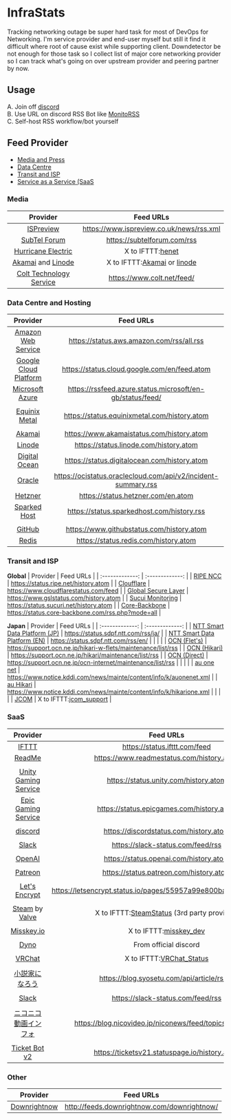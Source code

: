 # InfraStats
Tracking networking outage be super hard task for most of DevOps for Networking.
I'm service provider and end-user myself but still it find it difficult where root of cause exist while supporting client.
Downdetector be not enough for those task so I collect list of major core networking provider so I can track what's going on over upstream provider and peering partner by now.

## Usage
 A. Join off [discord](https://discord.gg/8tdcHxzmBT)  
 B. Use URL on discord RSS Bot like [MonitoRSS](https://monitorss.xyz/)  
 C. Self-host RSS workflow/bot yourself

## Feed Provider
- [Media and Press](#media)
- [Data Centre](#data-centre-and-hosting)
- [Transit and ISP](#transit-and-isp)
- [Service as a Service (SaaS](#saas)

### Media
| Provider | Feed URLs |
| :-------------: | :-------------: |
| [ISPreview](https://www.ispreview.co.uk/) | https://www.ispreview.co.uk/news/rss.xml |
| [SubTel Forum](https://subtelforum.com/) | https://subtelforum.com/rss |
| [Hurricane Electric](http://he.net/) | X to IFTTT:[henet](https://x.com/henet) |
| [Akamai](https://www.akamai.com/) and [Linode](https://www.linode.com/) | X to IFTTT:[Akamai](https://x.com/Akamai) or [linode](https://x.com/linode) |
| [Colt Technology Service](https://www.colt.net/) | https://www.colt.net/feed/ |

### Data Centre and Hosting
| Provider | Feed URLs |
| :-------------: | :-------------: |
| [Amazon Web Service](https://aws.amazon.com/) | https://status.aws.amazon.com/rss/all.rss |
| [Google Cloud Platform](https://cloud.google.com/) | https://status.cloud.google.com/en/feed.atom |
| [Microsoft Azure](https://azure.microsoft/) | https://rssfeed.azure.status.microsoft/en-gb/status/feed/ |
|  |  |
| [Equinix Metal](https://equinix.com/) | https://status.equinixmetal.com/history.atom |
|  |  |
| [Akamai](https://www.akamai.com/) | https://www.akamaistatus.com/history.atom |
| [Linode](https://www.linode.com/) | https://status.linode.com/history.atom |
| [Digital Ocean](https://digitalocean.com/) | https://status.digitalocean.com/history.atom |
| [Oracle](https://www.oracle.com/) | https://ocistatus.oraclecloud.com/api/v2/incident-summary.rss |
| [Hetzner](https://www.hetzner.com/) | https://status.hetzner.com/en.atom |
| [Sparked Host](https://sparkedhost.com/) | https://status.sparkedhost.com/history.rss |
|  |  |
| [GitHub](https://www.github.com/) | https://www.githubstatus.com/history.atom |
| [Redis](https://redis.com/) | https://status.redis.com/history.atom |


### Transit and ISP
**Global**
| Provider | Feed URLs |
| :-------------: | :-------------: |
| [RIPE NCC](https://ripe.net/) | https://status.ripe.net/history.atom |
| [Cloufflare](https://www.cloudflare.com/) | https://www.cloudflarestatus.com/feed |
| [Global Secure Layer](https://globalsecurelayer.com/) | https://www.gslstatus.com/history.atom |
| [Sucui Monitoring](https://sucuri.net/) | https://status.sucuri.net/history.atom |
| [Core-Backbone](https://core-backbone.com/) | https://status.core-backbone.com/rss.php?mode=all |

**Japan**
| Provider | Feed URLs |
| :-------------: | :-------------: |
| [NTT Smart Data Platform (JP)](https://sdpf.ntt.com/) | https://status.sdpf.ntt.com/rss/ja/ |
| [NTT Smart Data Platform (EN)](https://sdpf.ntt.com/) | https://status.sdpf.ntt.com/rss/en/ |
|  |  |
| [OCN (Flet's)](https://ocn.ne.jp/) | https://support.ocn.ne.jp/hikari-w-flets/maintenance/list/rss |
| [OCN (Hikari)](https://ocn.ne.jp/) | https://support.ocn.ne.jp/hikari/maintenance/list/rss |
| [OCN (Direct)](https://ocn.ne.jp/) | https://support.ocn.ne.jp/ocn-internet/maintenance/list/rss |
|  |  |
| [au one net](https://www.au.com/) | https://www.notice.kddi.com/news/mainte/content/info/k/auonenet.xml |
| [au Hikari](https://www.au.com/) | https://www.notice.kddi.com/news/mainte/content/info/k/hikarione.xml |
|  |  |
| [JCOM](https://www.jcom.co.jp/) | X to IFTTT:[jcom_support](https://x.com/jcom_support) |


### SaaS
| Provider | Feed URLs |
| :-------------: | :-------------: |
| [IFTTT](https://ifttt.com/) | https://status.ifttt.com/feed |
| [ReadMe](https://readme.com/) | https://www.readmestatus.com/history.atom |
|  |  |
| [Unity Gaming Service](https://unity.com/) | https://status.unity.com/history.atom |
| [Epic Gaming Service](https://epicgames.com/) | https://status.epicgames.com/history.atom |
|  |  |
| [discord](https://discord.com/) | https://discordstatus.com/history.atom |
|  |  |
| [Slack](https://slack.com/) | https://slack-status.com/feed/rss |
| | |
| [OpenAI](https://openai.com/) | https://status.openai.com/history.atom |
|  |  |
| [Patreon](https://patreon.com/) | https://status.patreon.com/history.atom |
|  |  |
| [Let's Encrypt](https://letsencrypt.org/) | https://letsencrypt.status.io/pages/55957a99e800baa4470002da/rss |
|  |  |
| [Steam](https://store.steampowered.com/) by [Valve](https://www.valvesoftware.com/) | X to IFTTT:[SteamStatus](https://x.com/SteamStatus) (3rd party provider) |
|  |  |
| [Misskey.io](https://misskey.io/) | X to IFTTT:[misskey_dev](https://x.com/misskey_dev) |
|  |  |
| [Dyno](https://dyno.gg/) | From official discord |
|  |  |
| [VRChat](https://dyno.gg/) | X to IFTTT:[VRChat_Status](https://x.com/VRChat_Status) |
|  |  |
| [小説家になろう](https://syosetu.com/) | https://blog.syosetu.com/api/article/rss2/ |
| | |
| [Slack](https://slack.com/) | https://slack-status.com/feed/rss |
| | |
| [ニコニコ動画インフォ](https://www.nicovideo.jp/) | https://blog.nicovideo.jp/niconews/feed/topics/index.xml |
| | |
| [Ticket Bot v2](https://ticketsbot.cloud/) | https://ticketsv21.statuspage.io/history.atom |

### Other
| Provider | Feed URLs |
| :-------------: | :-------------: |
| [Downrightnow](http://downrightnow.com/) | http://feeds.downrightnow.com/downrightnow/ |
